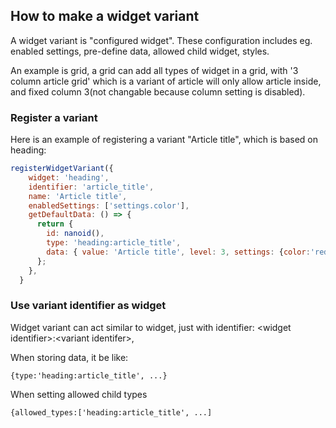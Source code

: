 How to make a widget variant
---------

A widget variant is "configured widget". These configuration includes eg. enabled settings, pre-define data, allowed child widget, styles.

An example is grid, a grid can add all types of widget in a grid, with '3 column article grid' which is a variant of article will only allow article inside, and fixed column 3(not changable because column setting is disabled).


### Register a variant
Here is an example of registering a variant "Article title", which is based on heading:

```javascript
registerWidgetVariant({
    widget: 'heading',
    identifier: 'article_title',
    name: 'Article title',
    enabledSettings: ['settings.color'],
    getDefaultData: () => {
      return {
        id: nanoid(),
        type: 'heading:article_title',
        data: { value: 'Article title', level: 3, settings: {color:'red'} },
      };
    },
  }

```

### Use variant identifier as widget
Widget variant can act similar to widget, just with identifier: \<widget identifier\>:\<variant identifer\>, 

When storing data, it be like:

`{type:'heading:article_title', ...}`

When setting allowed child types

`{allowed_types:['heading:article_title', ...]`





